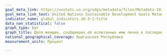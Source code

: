 ```yaml
---
goal_meta_link: https://unstats.un.org/sdgs/metadata/files/Metadata-10-03-01.pdf
goal_meta_link_text: United Nations Sustainable Development Goals Metadata (PDF 4.0 MB)
indicator_name: global_indicators.10-3-1-title
data_non_statistical: false
graph_type: bar
graph_title: Доля женщин, сообщивших об испытанных ими лично в последние 12 месяцев проявлениях дискриминации или преследованиях на основании, дискриминация на котором запрещена международным правом прав человека
national_geographical_coverage: Кыргызская Республика
measurement_units: Процент

---
```


